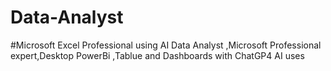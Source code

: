 # Data-Analyst
#Microsoft Excel Professional using AI 
Data Analyst ,Microsoft Professional expert,Desktop PowerBi ,Tablue and Dashboards with ChatGP4 AI uses
